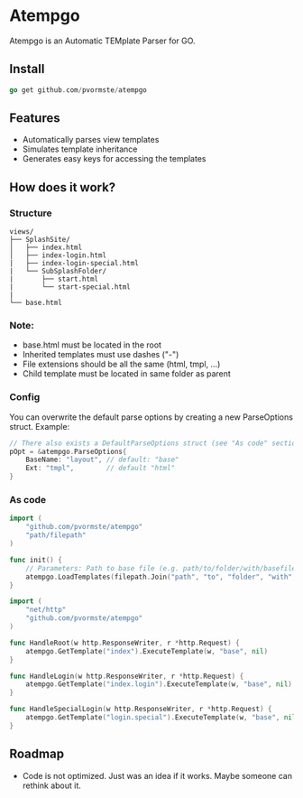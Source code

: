Atempgo
==============

Atempgo is an Automatic TEMplate Parser for GO. 

## Install

```go
go get github.com/pvormste/atempgo
```
 
 
## Features

 * Automatically parses view templates
 * Simulates template inheritance
 * Generates easy keys for accessing the templates

## How does it work?

### Structure
```
views/
├── SplashSite/
│   ├── index.html
│   ├── index-login.html
|   ├── index-login-special.html
|   └── SubSplashFolder/
|       ├── start.html
|       └── start-special.html
|
└── base.html
```

### Note:

  * base.html must be located in the root
  * Inherited templates must use dashes ("-")
  * File extensions  should be all the same (html, tmpl, ...)
  * Child template must be located in same folder as parent

### Config

You can overwrite the default parse options by creating a new ParseOptions struct. Example:

```go
// There also exists a DefaultParseOptions struct (see "As code" section below)
pOpt = &atempgo.ParseOptions{
	BaseName: "layout",	// default: "base"
    Ext: "tmpl",		// default "html"
}
```
  
### As code

```go
import (
	"github.com/pvormste/atempgo"
    "path/filepath"
)

func init() {
	// Parameters: Path to base file (e.g. path/to/folder/with/basefile), parse options (e.g. DefaultParseOptions)
	atempgo.LoadTemplates(filepath.Join("path", "to", "folder", "with", "basefile"), atempgo.DefaultParseOptions)
}
```

```go
import (
	"net/http"
	"github.com/pvormste/atempgo"
)

func HandleRoot(w http.ResponseWriter, r *http.Request) {
	atempgo.GetTemplate("index").ExecuteTemplate(w, "base", nil)
}

func HandleLogin(w http.ResponseWriter, r *http.Request) {
	atempgo.GetTemplate("index.login").ExecuteTemplate(w, "base", nil)
}

func HandleSpecialLogin(w http.ResponseWriter, r *http.Request) {
	atempgo.GetTemplate("login.special").ExecuteTemplate(w, "base", nil)
}
```

## Roadmap

  * Code is not optimized. Just was an idea if it works. Maybe someone can rethink about it.